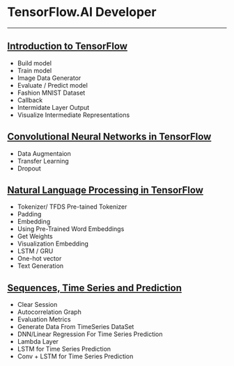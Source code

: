# TensorFlow.AI Developer

----------------------------------------------------------------------------------------

## [Introduction to TensorFlow](https://github.com/beckswu/TensorFlow/tree/master/Introduction%20to%20TensorFlow%20)

- Build model
- Train model
- Image Data Generator
- Evaluate / Predict model
- Fashion MNIST Dataset
- Callback
- Intermidate Layer Output 
- Visualize Intermediate Representations

## [Convolutional Neural Networks in TensorFlow](https://github.com/beckswu/TensorFlow/tree/master/Convolutional%20Neural%20Networks%20in%20TensorFlow)

- Data Augmentaion
- Transfer Learning 
- Dropout

## [Natural Language Processing in TensorFlow](https://github.com/beckswu/TensorFlow/tree/master/Natural%20Language%20Processing%20in%20TensorFlow)

- Tokenizer/ TFDS Pre-tained Tokenizer
- Padding
- Embedding
- Using Pre-Trained Word Embeddings
- Get Weights
- Visualization Embedding
- LSTM / GRU
- One-hot vector
- Text Generation

## [Sequences, Time Series and Prediction](https://github.com/beckswu/TensorFlow/tree/master/Sequences%2C%20Time%20Series%20and%20Prediction)

- Clear Session
- Autocorrelation Graph
- Evaluation Metrics
- Generate Data From TimeSeries DataSet
- DNN/Linear Regression For Time Series Prediction
- Lambda Layer
- LSTM for Time Series Prediction
- Conv + LSTM for Time Series Prediction